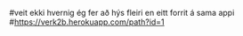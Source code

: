 #veit ekki hvernig ég fer að hýs fleiri en eitt forrit á sama appi
#https://verk2b.herokuapp.com/path?id=1
